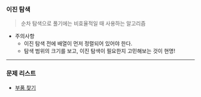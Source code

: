 ### 이진 탐색
> 순차 탐색으로 풀기에는 비효율적일 때 사용하는 알고리즘

* 주의사항
  * 이진 탐색 전에 배열이 먼저 정렬되어 있어야 한다.
  * 탐색 범위의 크기를 보고, 이진 탐색이 필요한지 고민해보는 것이 현명! 

<hr>

### 문제 리스트

* [부품 찾기]()
